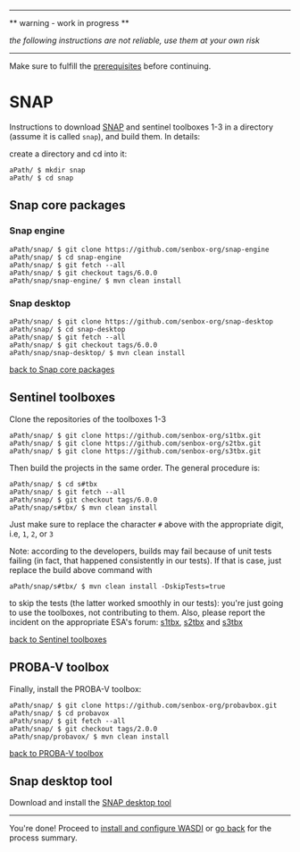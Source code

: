 ----

** warning - work in progress **

*the following instructions are not reliable, use them at your own risk*

----


Make sure to fulfill the [prerequisites](./prerequisites.md) before continuing.

# SNAP

Instructions to download [SNAP](https://senbox.atlassian.net/wiki/spaces/SNAP/pages/10879039/How+to+build+SNAP+from+sources) and sentinel toolboxes 1-3 in a directory (assume it is called `snap`), and build them. In details:

create a directory and cd into it:

```
aPath/ $ mkdir snap
aPath/ $ cd snap
```

## Snap core packages

### Snap engine

```
aPath/snap/ $ git clone https://github.com/senbox-org/snap-engine
aPath/snap/ $ cd snap-engine
aPath/snap/ $ git fetch --all
aPath/snap/ $ git checkout tags/6.0.0
aPath/snap/snap-engine/ $ mvn clean install
```

### Snap desktop

```
aPath/snap/ $ git clone https://github.com/senbox-org/snap-desktop
aPath/snap/ $ cd snap-desktop
aPath/snap/ $ git fetch --all
aPath/snap/ $ git checkout tags/6.0.0
aPath/snap/snap-desktop/ $ mvn clean install
```

[back to Snap core packages](#snap-core-packages)


## Sentinel toolboxes

Clone the repositories of the toolboxes 1-3

```
aPath/snap/ $ git clone https://github.com/senbox-org/s1tbx.git
aPath/snap/ $ git clone https://github.com/senbox-org/s2tbx.git
aPath/snap/ $ git clone https://github.com/senbox-org/s3tbx.git
```

Then build the projects in the same order. The general procedure is:

```
aPath/snap/ $ cd s#tbx
aPath/snap/ $ git fetch --all
aPath/snap/ $ git checkout tags/6.0.0
aPath/snap/s#tbx/ $ mvn clean install

```
Just make sure to replace the character `#` above with the appropriate digit, i.e, `1`, `2`, or `3`

Note: according to the developers, builds may fail because of unit tests failing (in fact, that happened consistently in our tests). If that is case, just replace the build above command with

```
aPath/snap/s#tbx/ $ mvn clean install -DskipTests=true
```

to skip the tests (the latter worked smoothly in our tests): you're just going to use the toolboxes, not contributing to them. Also, please report the incident on the appropriate ESA's forum: [s1tbx](https://forum.step.esa.int/c/s1tbx/problem-reports), [s2tbx](https://forum.step.esa.int/c/s2tbx/problem-reports) and [s3tbx](https://forum.step.esa.int/c/s3tbx/problem-reports)

[back to Sentinel toolboxes](#sentinel-toolboxes)

## PROBA-V toolbox

Finally, install the PROBA-V toolbox:

```
aPath/snap/ $ git clone https://github.com/senbox-org/probavbox.git
aPath/snap/ $ cd probavox
aPath/snap/ $ git fetch --all
aPath/snap/ $ git checkout tags/2.0.0
aPath/snap/probavox/ $ mvn clean install
```

[back to PROBA-V toolbox](#proba-v-toolbox)

## Snap desktop tool

Download and install the [SNAP desktop tool](http://step.esa.int/main/download/)


----

You're done!
Proceed to [install and configure WASDI](./setupWasdi.md) or [go back](./README.md) for the process summary.